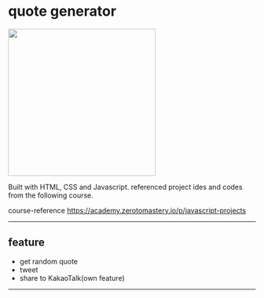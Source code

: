 # quote generator 
<img src="https://github.com/ehdgodgka/quote-generator/quote-generator.png" width="300">

  Built with HTML, CSS and Javascript.
  referenced project ides and codes from the following course. 

course-reference
https://academy.zerotomastery.io/p/javascript-projects

---
## feature
- get random quote 
- tweet 
- share to KakaoTalk(own feature) 
---
